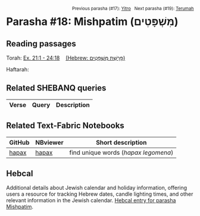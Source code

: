 <span style="float: right;"><sup>Previous parasha (#17): <a href="../17%20-%20Yitro/README.md#start">Yitro</a> &nbsp;&nbsp;Next parasha (#19): <a href="../19%20-%20Terumah/README.md#start">Terumah</a></sup></span>

# Parasha #18: Mishpatim (מִּשְׁפָּטִים)

## Reading passages

Torah: [Ex. 21:1 - 24:18](https://www.stepbible.org/?q=version=NASB2020|reference=Ex.21:1-24:18&options=HNVUG) &nbsp;&nbsp; [(Hebrew: פָּרָשַׁת מִּשְׁפָּטִים)](https://tikkun.io/#/p/mishpatim)<br>

Haftarah: 

## Related SHEBANQ queries

Verse | Query | Description
--- | --- | --- 


## Related Text-Fabric Notebooks

GitHub | NBviewer | Short description
---|---|---
[hapax](hapax.ipynb) | [hapax](https://nbviewer.org/github/tonyjurg/Parashot/blob/main/WeeklyParasha/18%20-%20Mishpatim/hapax.ipynb)| find unique words (*hapax legomena*)

## Hebcal

Additional details about Jewish calendar and holiday information, offering users a resource for tracking Hebrew dates, candle lighting times, and other relevant information in the Jewish calendar. [Hebcal entry for parasha Mishpatim](https://www.hebcal.com/sedrot/mispatim).
